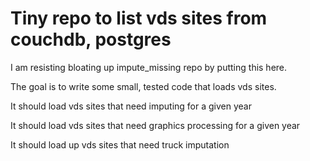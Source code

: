 # Tiny repo to list vds sites from couchdb, postgres

I am resisting bloating up impute_missing repo by putting this here.

The goal is to write some small, tested code that loads vds sites.

It should load vds sites that need imputing for a given year

It should load vds sites that need graphics processing for a given
year

It should load up vds sites that need truck imputation
